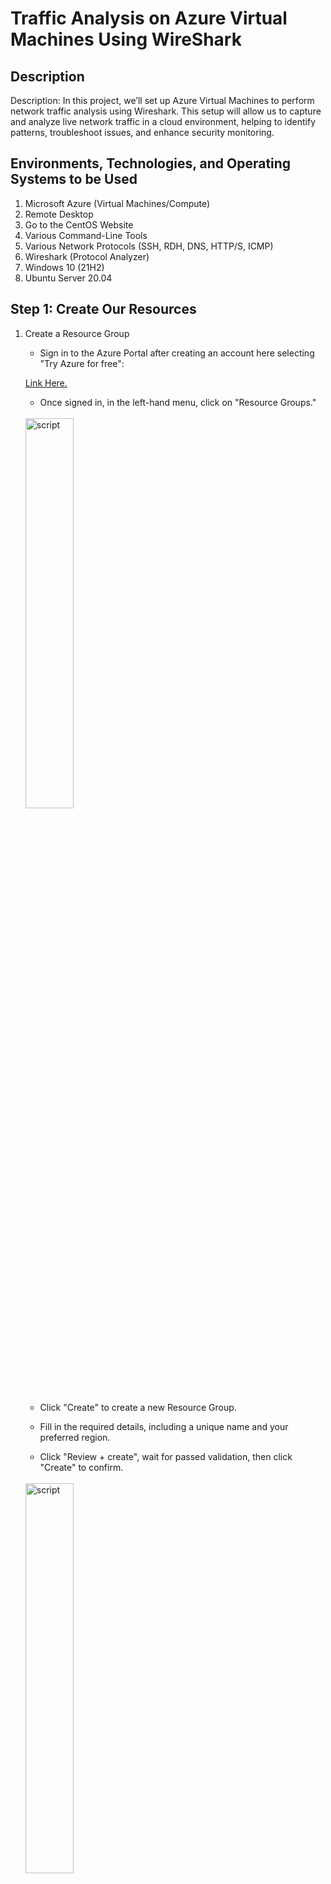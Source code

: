 # Traffic Analysis on Azure Virtual Machines Using WireShark
<h2>Description</h2>
Description: In this project, we’ll set up Azure Virtual Machines to perform network traffic analysis using Wireshark. This setup will allow us to capture and analyze live network traffic in a cloud environment, helping to identify patterns, troubleshoot issues, and enhance security monitoring.

<h2>Environments, Technologies, and Operating Systems to be Used </h2>
<ol>
   <li>Microsoft Azure (Virtual Machines/Compute)</li>
   <li>Remote Desktop</li>
   <li>Go to the CentOS Website</li>
   <li>Various Command-Line Tools</li>
   <li>Various Network Protocols (SSH, RDH, DNS, HTTP/S, ICMP)</li>
   <li>Wireshark (Protocol Analyzer)</li>
   <li>Windows 10 (21H2)</li>
   <li>Ubuntu Server 20.04</li>
  
</ol>
<h2>Step 1: Create Our Resources </h2>
<ol>

  
   <li>Create a Resource Group</li>
   <ul>
      <li>Sign in to the Azure Portal after creating an account here selecting "Try Azure for free": 
   </ul>
   
   [Link Here.](https://azure.microsoft.com/en-us/pricing/purchase-options/azure-account/search?ef_id=_k_CjwKCAiA6t-6BhA3EiwAltRFGKPFQZAFQkCKMF_0KQgrv9Ral7t4-GQ74Hnqm972Ou9o2iMy41JciBoCzQ0QAvD_BwE_k_&OCID=AIDcmmfq865whp_SEM__k_CjwKCAiA6t-6BhA3EiwAltRFGKPFQZAFQkCKMF_0KQgrv9Ral7t4-GQ74Hnqm972Ou9o2iMy41JciBoCzQ0QAvD_BwE_k_&gad_source=1&gclid=CjwKCAiA6t-6BhA3EiwAltRFGKPFQZAFQkCKMF_0KQgrv9Ral7t4-GQ74Hnqm972Ou9o2iMy41JciBoCzQ0QAvD_BwE)
      </li>
   <ul>
      <li>Once signed in, in the left-hand menu, click on "Resource Groups."</li>
   </ul>
   <br>
      <img src="https://imgur.com/d995KP2.png" height="40%" width="40%" alt="script"/>
   <br/>  
   <ul>
      <li>Click "Create" to create a new Resource Group.</li>
   </ul>
   <ul>
      <li>Fill in the required details, including a unique name and your preferred region.</li>
   </ul>
   <ul>
      <li>Click "Review + create", wait for passed validation, then click "Create" to confirm.</li>
   </ul>
   <br>
      <img src="https://imgur.com/PzsbuzU.png" height="40%" width="40%" alt="script"/>
   <br/>  
   <br>
      <img src="https://imgur.com/Z9VSNDJ.png" height="40%" width="40%" alt="script"/>
   <br/>  
  
   <li>Create a Windows 10 Virtual Machine (VM)</li>
   <ul>
      <li>In the Azure Portal, click on "Create a resource" in the left-hand menu.</li>
   </ul>
   <br>
      <img src="https://imgur.com/Mm9gVM5.png" height="40%" width="40%" alt="script"/>
   <br/> 
   <ul>
      <li>Search for "Windows 10" and select the drop down arrow next to "Create" and select the appropriate VM image: "Windows 10 Pro, version 22H2" </li>
   </ul>
   <br>
      <img src="https://imgur.com/FFSdT4A.png" height="40%" width="40%" alt="script"/>
   <br/>
   <ul>
      <li>Click "Create" to start the VM creation process.</li>
   </ul>
   <ul>
      <li>Fill in the required details, such as VM name, region, and admin username and password./li>
   </ul>
     <ul>
      <li>Under the "Resource Group" section, select the Resource Group created earlier.</li>
   </ul>
    <br>
      <img src="https://imgur.com/IZWKHXX.png" height="40%" width="40%" alt="script"/>
   <br/>
   <ul>
      <li>Be sure to set the details for the "Administrator account" so you can sign in. We used the credentials, user:helpdeskadmin pass: Password123! </li>
   </ul>
      <br>
      <img src="https://imgur.com/P3dN4Nj.png" height="40%" width="40%" alt="script"/>
   <br/>
        <ul>
      <li>Click 'Next' , leave the "Disks" tab as is.</li>
   </ul>
     <ul>
      <li>On the "Networking" tab For the Virtual Network (Vnet) and Subnet, let the VM create a new one.</li>
   </ul>
      <br>
      <img src="https://imgur.com/hsEOaqr.png" height="40%" width="40%" alt="script"/>
   <br/>
     <ul>
      <li>Complete the remaining VM configuration settings as needed.</li>
   </ul>
     <ul>
      <li>Click "Review + create" and then "Create" to confirm.</li>
   </ul>
   <br>
      <img src="https://imgur.com/I4UirZQ.png" height="40%" width="40%" alt="script"/>
   <br/>

   
 <li>Create a Linux (Ubuntu) VM</li>
   <ul>
      <li>In the Azure Portal, click on "Create a resource" in the left-hand menu.</li>
   </ul>
   <ul>
      <li>Search for "Ubuntu" and select the appropriate VM image.</li>
   </ul>
   <ul>
      <li>Click "Create" to start the VM creation process.</li>
   </ul>
   <ul>
      <li>Fill in the required details, such as VM name, region, and admin username and password./li>
   </ul>
     <ul>
      <li>Under the "Resource Group" section, select the Resource Group created earlier.</li>
   </ul>
     <ul>
      <li>For the Virtual Network (Vnet) and Subnet, select the one created while setting up the Windows 10 VM.</li>
   </ul>
     <ul>
      <li>Complete the remaining VM configuration settings as needed.</li>
   </ul>
     <ul>
      <li>Click "Review + create" and then "Create" to confirm.</li>
   </ul>


 <li>Observe Your Virtual Network within Network Watcher</li>
   <ul>
      <li>In the Azure Portal, click on "Network Watcher" in the left-hand menu.</li>
   </ul>
   <ul>
      <li>Select the Virtual Network you created earlier.</li>
   </ul>
   <ul>
      <li>Observe the details of your Virtual Network, including the connected VMs and subnets.</li>
   </ul>
   <ul>
      <li>Add pic for reference</li>
   </ul>
   
</ol>
</ol>
<h2> Step 2: Observing ICMP Traffic </h2>
In this section, we will use Wireshark to observe ICMP traffic between the Windows 10 and Ubuntu VMs, and also between the Windows 10 VM and a public website. We will also demonstrate how Network Security Group rules can be used to control ICMP traffic.
<ol>
   <li>Connect to Windows 10 VM and Install Wireshark</li>
   <ul>
      <li>Use Remote Desktop to connect to your Windows 10 Virtual Machine.</li>
   </ul>
    <ul>
      <li>Within your Windows 10 Virtual Machine, download Wireshark from the official website: https://www.wireshark.org/#downloadLink </li>
   </ul>
    <ul>
      <li>Install Wireshark following the installation wizard instructions.</li>
   </ul>
   <li>Filter and Observe ICMP Traffic</li>
    <ul>
      <li>Open Wireshark and start a new capture.</li>
   </ul>
    <ul>
      <li>Set the filter to "icmp" to display only ICMP traffic.</li>
   </ul>
    <ul>
      <li>Retrieve the private IP address of the Ubuntu VM from the Azure Portal.</li>
   </ul>
    <ul>
      <li>Open Command Prompt or PowerShell in the Windows 10 VM and ping the Ubuntu VM using the command: 'ping <Ubuntu_VM_IP>'</li>
   </ul>
    <ul>
      <li>Observe the ping requests and replies within Wireshark.</li>
   </ul>
   <li>Ping a Public Website and Observe Traffic</li>
    <ul>
      <li>From the Windows 10 VM, attempt to ping a public website (e.g., www.amazon.com) using the command: ping www.amazon.com</li>
   </ul>
       <ul>
      <li>Observe the ICMP traffic between the Windows 10 VM and the public website in Wireshark.</li>
   </ul>
  <li>Control ICMP Traffic Using Network Security Group</li>
    <ul>
      <li>Initiate a perpetual/non-stop ping from your Windows 10 VM to your Ubuntu VM using the command: 'ping -t <Ubuntu_VM_IP>'</li>
   </ul>
    <ul>
      <li>In the Azure Portal, navigate to the Network Security Group (NSG) associated with your Ubuntu VM.</li>
   </ul>
    <ul>
      <li>Click on "Inbound security rules" in the left menu.</li>
   </ul>   
    <ul>
      <li>Click on the "+ Add" button in the top menu.</li>
   </ul> 
    <ul>
      <li>Configure the new rule as follows:</li>
      <ul><li>Source: Any</li></ul>
      <ul><li>Source Port Ranges: *</li></ul>
      <ul><li>Destination: Any</li></ul>
      <ul><li>Service: Custom</li></ul>
      <ul><li>Destination Port Ranges: *</li></ul>
      <ul><li>Protocol: ICMP</li></ul>
      <ul><li>Action: Deny</li></ul>
   </ul> 
    <ul>
      <li>Click "Add" to create the rule.</li>
    </ul>
   <ul>
      <li>Observe the ICMP traffic in Wireshark and the command line Ping activity, which should be interrupted due to the new rule.</li>
   </ul>
   <li>Re-enable ICMP Traffic and Observe the Result</li>
    <ul>
      <li>In the Azure Portal, navigate to the NSG associated with your Ubuntu VM.</li>
   </ul>  
   <ul>
      <li>Locate the ICMP rule you created earlier and delete it to re-enable ICMP traffic.</li>
   </ul>
   <ul>
      <li>Observe the ICMP traffic in Wireshark and the command line Ping activity, which should resume.</li>
   </ul>
    <li>Stop the Ping Activity</li>
    <ul>
      <li>In the Command Prompt or PowerShell, press Ctrl+C to stop the continuous ping activity.</li>
   </ul>  
</ol>



        
<h2>Step 4: Observing SSH Traffic </h2>
In this section, we will use Wireshark to observe SSH traffic between the Windows 10 and Ubuntu VMs. We will establish an SSH connection and execute commands within the Ubuntu VM, monitoring the SSH traffic in Wireshark.
<ol>
   <li>Filter for SSH Traffic in Wireshark</li>
   <ul>
      <li>In Wireshark, update the filter to "ssh" to display only SSH traffic.</li>
   </ul>
  <li>Establish an SSH Connection</li>
   <ul>
      <li>If you don't have an SSH client installed on your Windows 10 VM, download and install one such as PuTTY: https://www.putty.org/ </li>
   </ul>
   <ul>
      <li>Open the SSH client and enter the private IP address of your Ubuntu VM.</li>
   </ul>
   <ul>
      <li>Connect to the Ubuntu VM using the appropriate username and password.</li>
   </ul>
   <ul>
      <li>Observe the SSH traffic in Wireshark as the connection is established.</li>
   </ul>
   <img src="https://i.imgur.com/RXI5kjZ.png" height="30%" width="30%" alt="script"/>
   <br/>
   <li>Execute Commands and Observe SSH Traffic</li>
   </ul>
   <ul>
      <li>In the SSH session, type the following command and press [Enter]: ls -lasth</li>
   </ul>
   <ul>
      <li>Observe the SSH traffic in Wireshark.</li>
   </ul>
   <ul>
      <li>Type the following command and press [Enter]: touch hi.txt</li>
   </ul>
      <ul>
      <li>Observe the SSH traffic in Wireshark.</li>
   </ul>
   <li>Close the SSH Connection</li>
   <ul>
      <li>In the SSH session, type exit and press [Enter] to close the connection.</li>
   </ul>
    <ul>
      <li>Observe the SSH traffic in Wireshark as the connection is closed.</li>
   </ul>
</ol>
<h2>Step 5: Observing DNS Traffic </h2>
In this section, we will use Wireshark to observe DNS traffic within the Windows 10 VM. We will use the nslookup command to query the IP addresses of two websites and monitor the DNS traffic in Wireshark.
<ol>
   <li>Filter for DNS Traffic in Wireshark</li>
   <ul>
      <li>In Wireshark, update the filter to "dns" to display only DNS traffic.</li>
   </ul>
   <li>Query IP Addresses Using nslookup</li>
   <ul>
      <li>Open Command Prompt or PowerShell in the Windows 10 VM.</li>
   </ul>
   <ul>
      <li>Type the following command and press [Enter]: nslookup ufc.com</li>
   </ul>
   <ul>
      <li>Observe the DNS traffic in Wireshark as the IP address for ufc.com is resolved.</li>
   </ul>
</ol>

   <h2>Step 6: Conclusion</h2>
 Through this project, we successfully leveraged Wireshark on Azure VMs to monitor and analyze various types of network traffic, including RDP, DNS, DHCP, SSH, and ICMP. This hands-on setup provided valuable insights into common traffic patterns, allowing us to observe and understand these protocols in action, troubleshoot potential issues, and strengthen network security awareness in a cloud environment.     
</ol>
